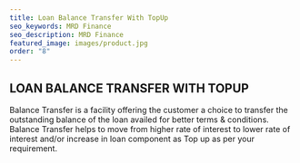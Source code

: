 ```yaml
---
title: Loan Balance Transfer With TopUp
seo_keywords: MRD Finance
seo_description: MRD Finance
featured_image: images/product.jpg
order: "8"
---
```


## LOAN BALANCE TRANSFER WITH TOPUP

Balance Transfer is a facility offering the customer a choice to transfer the outstanding balance of the loan availed for better terms & conditions. Balance Transfer helps to move from higher rate of interest to lower rate of interest and/or increase in loan component as Top up as per your requirement.
